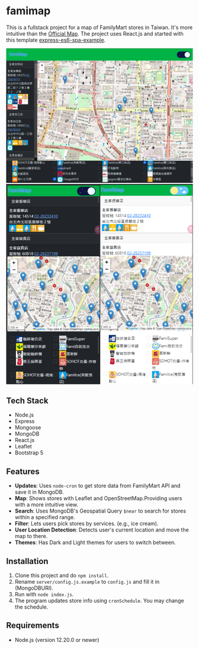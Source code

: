 # famimap

This is a fullstack project for a map of FamilyMart stores in Taiwan. It's more intuitive than the [Official Map](https://www.family.com.tw/Marketing/storemap/). The project uses React.js and started with this template [express-es6-spa-example](https://github.com/scott1991/express-es6-spa-example).

![screenshot1](READMEassets/p1.png)
![screenshot1](READMEassets/p2.png)

## Tech Stack

- Node.js
- Express
- Mongoose
- MongoDB
- React.js
- Leaflet
- Bootstrap 5

## Features

- **Updates**: Uses `node-cron` to get store data from FamilyMart API and save it in MongoDB.
- **Map**: Shows stores with Leaflet and OpenStreetMap.Providing users with a more intuitive view.
- **Search**: Uses MongoDB's Geospatial Query `$near` to search for stores within a specified range.
- **Filter**: Lets users pick stores by services. (e.g., ice cream).
- **User Location Detection**:  Detects user's current location and move the map to there.
- **Themes**: Has Dark and Light themes for users to switch between.

## Installation

1. Clone this project and do `npm install`.
2. Rename `server/config.js.example` to `config.js` and fill it in (MongoDBURI).
3. Run with `node index.js`.
4. The program updates store info using `cronSchedule`. You may change the schedule.

## Requirements

- Node.js (version 12.20.0 or newer)
